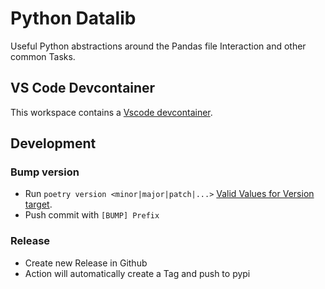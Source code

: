 # Python Datalib

Useful Python abstractions around the Pandas file Interaction and other common Tasks.

## VS Code Devcontainer

This workspace contains a [Vscode devcontainer](https://code.visualstudio.com/docs/remote/containers).

## Development

### Bump version

- Run `poetry version <minor|major|patch|...>` [Valid Values for Version target](https://python-poetry.org/docs/cli/#version).
- Push commit with `[BUMP] Prefix`

### Release

- Create new Release in Github
- Action will automatically create a Tag and push to pypi
